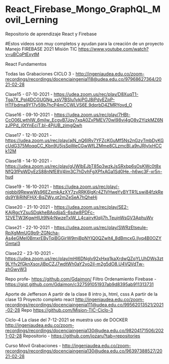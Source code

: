 # React_Firebase_Mongo_GraphQL_Movil_Lerning
Repositorio de aprendizaje React y Firebase

#Estos videos son muy completos y ayudan para la creación de un proyecto
Manejo FIREBASE 2021 Misión TIC
https://www.youtube.com/watch?v=uBCqPtExytM

React Fundamentos

Todas las Grabaciones CICLO 3 - http://ingeniaudea.edu.co/zoom-recordings/recordings/docenciaingenia118@udea.edu.co/97968627364/2021-02-28

Clase15 - 07-10-2021 - https://udea.zoom.us/rec/play/D8XuqT1-Tga7X_Ppl4DCGUGNg_xsV7BSIu1ykjPGJ8iPdyEZpP-HTFbdma9Y17v59b7hcP4mCCWLVS6E.9dqrbD4ZMRYovd_O

Clase16 - 09-10-2021 - https://udea.zoom.us/rec/play/7HBt-CcO06LwthlW_6mjIw_EcgvB7Jqy7xqA0ZxPMEV70wI98vi4gO8v2YizkMZ6NzJPPd_j0tYnEciT.bl-4PjUB_zimgQwh

Clase17 - 12-10-2021 - https://udea.zoom.us/rec/play/ajN_nQ6IRv7YFZcKGuMf5Ns2nGzyTmbDyKGcUdG375MoqqCC_Kbn9U5jsSpWeCGwWfLZMme8CLzmcBI.a9nJRlyIxHCCk12M

Clase18 - 14-10-2021 - https://udea.zoom.us/rec/play/gUWlbEJbT85p3wzkJsSRxbp6sOsKWc0t8xNfQ3fPpWDyEzS88nNfE8V4Im3C7hDvhFgXPfxAGa1Sd0He.-h6wc3F-xr5n-hud

Clase19 - 16-10-2021 - https://udea.zoom.us/rec/play/-njqbbi9RewwWs96EZxmkAzXY7zyRRK6lgKr4Z1VHweYvBYTR1Lswi84fzkReds9Y8jRINFHjX-BqZWy.qt2mZeSeA7hQheHj

Clase20 - 21-10-2021 - https://udea.zoom.us/rec/play/SE2-KAjRgcYZsuSDqkheBAodjjaS-6sdw8PDFc-12VETW3KgwHlUt9N4rNwzeTxlW_L4cairvKIqlj7h.TeujnWsGV3AphuWv

Clase21 - 22-10-2021 - https://udea.zoom.us/rec/play/SWRzEtseule-RpXgMmUG9p9-ZGNcha-As4eGMel0BmxrEByTqiBGGirW9mjBpNYIQ0QZwlt4_8dBmcxG.lIyq4B0OZYGmtal3

Clase22 - 23-10-2021 - https://udea.zoom.us/rec/play/mHI6DNglv92xHxq1kaXrdwQZqYLUhDWs3zt9LYfv2fGknXsorJjBpCZJ7wdtWh0aY2yo2il-m2g5dO8.U4VQVdTw-zhGwyW3

Repo profe- https://github.com/Gdaimon/
Filtro Ordenamiento Firebase - https://gist.github.com/Gdaimon/c327591051937ab9d8395ab911313731

Aporte de Jefferson
A partir de la clase 8 intro js, html, csss
A partir de la clase 13 Proyecto completo react
http://ingeniaudea.edu.co/zoom-recordings/recordings/docenciaingenia111@udea.edu.co/99562013521/2021-02-28
Repo https://github.com/Mision-TIC-Ciclo-3

Ciclo-4
La clase del 7-12-2021 se muestra uso de DOCKER
http://ingeniaudea.edu.co/zoom-recordings/recordings/docenciaingenia130@udea.edu.co/98204171506/2021-02-28
Repositorio - https://github.com/jozaru?tab=repositories

Curso Movil
Grabaciones - http://ingeniaudea.edu.co/zoom-recordings/recordings/docenciaingenia130@udea.edu.co/96397388527/2021-02-28
